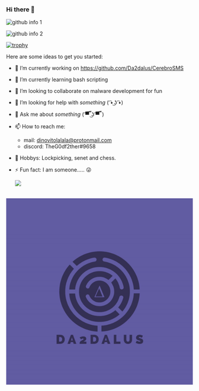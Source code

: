 ### Hi there 👋

  ![github info 1](https://github-readme-stats.vercel.app/api?username=Da2dalus&show_icons=true&theme=nord&include_all_commits=true)
  
  
  
  ![github info 2](https://github-readme-stats.vercel.app/api/top-langs/?username=Da2dalus&langs_count=14&theme=nord&layout=compact)
  
  [![trophy](https://github-profile-trophy.vercel.app/?username=Da2dalus&theme=nord)](https://github.com/ryo-ma/github-profile-trophy)


Here are some ideas to get you started:

- 🔭 I’m currently working on https://github.com/Da2dalus/CerebroSMS

- 🌱 I’m currently learning bash scripting

- 👯 I’m looking to collaborate on malware development for fun

- 🤔 I’m looking for help with *something* ( ͡• ͜ʖ ͡•)

- 💬 Ask me about *something* ( ͡▀̿ ̿ ͜ʖ ͡▀̿ ̿ )

- 📫 How to reach me:
     - mail: dinovitolalala@protonmail.com
     - discord: TheG0df2ther#9658

- 🎨 Hobbys: Lockpicking, senet and chess.
     
- ⚡ Fun fact: I am someone..... 😜

  <img src="http://31.media.tumblr.com/bfc78e953e1a40ec67b98dd8ef926ceb/tumblr_mkvut0EDHD1r7tto1o1_500.gif" width="200" >


##





















![Da2dalus](https://github.com/Da2dalus/Cerebro/blob/main/pictures/Da2dalus.gif)

